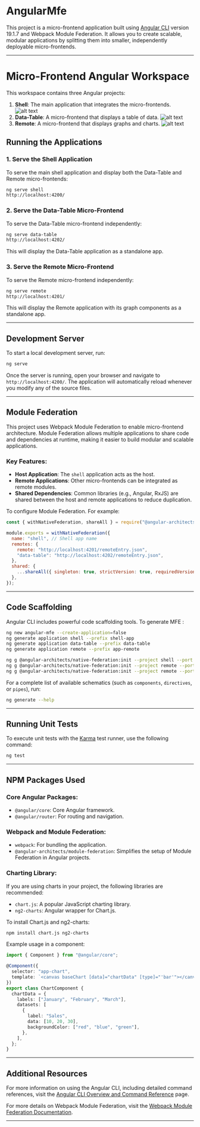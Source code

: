 # AngularMfe

This project is a micro-frontend application built using [Angular CLI](https://github.com/angular/angular-cli) version 19.1.7 and Webpack Module Federation. It allows you to create scalable, modular applications by splitting them into smaller, independently deployable micro-frontends.

---

# Micro-Frontend Angular Workspace

This workspace contains three Angular projects:

1. **Shell**: The main application that integrates the micro-frontends.
   ![alt text](image.png)
2. **Data-Table**: A micro-frontend that displays a table of data.
   ![alt text](image-1.png)
3. **Remote**: A micro-frontend that displays graphs and charts.
   ![alt text](image-2.png)

## Running the Applications

### 1. Serve the Shell Application

To serve the main shell application and display both the Data-Table and Remote micro-frontends:

```bash
ng serve shell
http://localhost:4200/
```

### 2. Serve the Data-Table Micro-Frontend

To serve the Data-Table micro-frontend independently:

```bash
ng serve data-table
http://localhost:4202/
```

This will display the Data-Table application as a standalone app.

### 3. Serve the Remote Micro-Frontend

To serve the Remote micro-frontend independently:

```bash
ng serve remote
http://localhost:4201/
```

This will display the Remote application with its graph components as a standalone app.

---

## Development Server

To start a local development server, run:

```bash
ng serve
```

Once the server is running, open your browser and navigate to `http://localhost:4200/`. The application will automatically reload whenever you modify any of the source files.

---

## Module Federation

This project uses Webpack Module Federation to enable micro-frontend architecture. Module Federation allows multiple applications to share code and dependencies at runtime, making it easier to build modular and scalable applications.

### Key Features:

- **Host Application**: The `shell` application acts as the host.
- **Remote Applications**: Other micro-frontends can be integrated as remote modules.
- **Shared Dependencies**: Common libraries (e.g., Angular, RxJS) are shared between the host and remote applications to reduce duplication.

To configure Module Federation. For example:

```javascript
const { withNativeFederation, shareAll } = require("@angular-architects/native-federation/config");

module.exports = withNativeFederation({
  name: "shell", // Shell app name
  remotes: {
    remote: "http://localhost:4201/remoteEntry.json",
    "data-table": "http://localhost:4202/remoteEntry.json",
  },
  shared: {
    ...shareAll({ singleton: true, strictVersion: true, requiredVersion: "auto" }),
  },
});
```

---

## Code Scaffolding

Angular CLI includes powerful code scaffolding tools. To generate MFE :

```bash
ng new angular-mfe --create-application=false
ng generate application shell --prefix shell-app
ng generate application data-table --prefix data-table
ng generate application remote --prefix app-remote

ng g @angular-architects/native-federation:init --project shell --port 4200 --type dynamic-host
ng g @angular-architects/native-federation:init --project remote --port 4201 --type remote
ng g @angular-architects/native-federation:init --project remote --port 4201 --type data-table
```

For a complete list of available schematics (such as `components`, `directives`, or `pipes`), run:

```bash
ng generate --help
```

---

## Running Unit Tests

To execute unit tests with the [Karma](https://karma-runner.github.io) test runner, use the following command:

```bash
ng test
```

---

## NPM Packages Used

### Core Angular Packages:

- `@angular/core`: Core Angular framework.
- `@angular/router`: For routing and navigation.

### Webpack and Module Federation:

- `webpack`: For bundling the application.
- `@angular-architects/module-federation`: Simplifies the setup of Module Federation in Angular projects.

### Charting Library:

If you are using charts in your project, the following libraries are recommended:

- `chart.js`: A popular JavaScript charting library.
- `ng2-charts`: Angular wrapper for Chart.js.

To install Chart.js and ng2-charts:

```bash
npm install chart.js ng2-charts
```

Example usage in a component:

```typescript
import { Component } from "@angular/core";

@Component({
  selector: "app-chart",
  template: `<canvas baseChart [data]="chartData" [type]="'bar'"></canvas>`,
})
export class ChartComponent {
  chartData = {
    labels: ["January", "February", "March"],
    datasets: [
      {
        label: "Sales",
        data: [10, 20, 30],
        backgroundColor: ["red", "blue", "green"],
      },
    ],
  };
}
```

---

## Additional Resources

For more information on using the Angular CLI, including detailed command references, visit the [Angular CLI Overview and Command Reference](https://angular.dev/tools/cli) page.

For more details on Webpack Module Federation, visit the [Webpack Module Federation Documentation](https://webpack.js.org/concepts/module-federation/).

---
